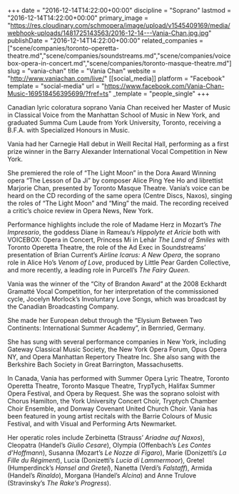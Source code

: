 +++
date = "2016-12-14T14:22:00+00:00"
discipline = "Soprano"
lastmod = "2016-12-14T14:22:00+00:00"
primary_image = "https://res.cloudinary.com/schmopera/image/upload/v1545409169/media/webhook-uploads/1481725143563/2016-12-14---Vania-Chan.jpg.jpg"
publishDate = "2016-12-14T14:22:00+00:00"
related_companies = ["scene/companies/toronto-operetta-theatre.md","scene/companies/soundstreams.md","scene/companies/voicebox-opera-in-concert.md","scene/companies/toronto-masque-theatre.md"]
slug = "vania-chan"
title = "Vania Chan"
website = "http://www.vaniachan.com/live/"
[[social_media]]
platform = "Facebook"
template = "social-media"
url = "https://www.facebook.com/Vania-Chan-Music-169518456395699/?fref=ts"
_template = "people_single"
+++

Canadian lyric coloratura soprano Vania Chan received her Master of Music in Classical Voice from the Manhattan School of Music in New York, and graduated Summa Cum Laude from York University, Toronto, receiving a B.F.A. with Specialized Honours in Music. 

Vania had her Carnegie Hall debut in Weill Recital Hall, performing as a first prize winner in the Barry Alexander International Vocal Competition in New York. 

She premiered the role of “The Light Moon” in the Dora Award Winning opera “The Lesson of Da Ji” by composer Alice Ping Yee Ho and librettist Marjorie Chan, presented by Toronto Masque Theatre. Vania’s voice can be heard on the CD recording of the same opera (Centre Discs, Naxos), singing the roles of “The Light Moon” and “Ming” the maid. The recording received a critic’s choice review in Opera News, New York. 

Performance highlights include the role of Madame Herz in Mozart’s *The Impresario*, the goddess Diane in Rameau’s *Hippolyte et Aricie* both with VOICEBOX: Opera in Concert, Princess Mi in Lehár *The Land of Smiles* with Toronto Operetta Theatre, the role of the Ad Exec in Soundstreams’ presentation of Brian Current’s *Airline Icarus: A New Opera*, the soprano role in Alice Ho’s *Venom of Love*, produced by Little Pear Garden Collective, and more recently, a leading role in Purcell’s *The Fairy Queen*.   

Vania was the winner of the “City of Brandon Award” at the 2008 Eckhardt Gramatté Vocal Competition, for her interpretation of the commissioned cycle, Jocelyn Morlock’s Involuntary Love Songs, which was broadcast by the Canadian Broadcasting Company. 

She made her European debut through the “Elysium Between Two Continents: International Summer Academy”, in Bernried, Germany. 

She has sung with several performance companies in New York, including Gateway Classical Music Society, the New York Opera Forum, Opus Opera NY, and Opera Manhattan Repertory Theatre Inc. She also sang with the Berkshire Bach Society in Great Barrington, Massachusetts.  

In Canada, Vania has performed with Summer Opera Lyric Theatre, Toronto Operetta Theatre, Toronto Masque Theatre, TrypTych, Halifax Summer Opera Festival, and Opera by Request. She was the soprano soloist with Chorus Hamilton, the York University Concert Choir, Tryptych Chamber Choir Ensemble, and Donway Covenant United Church Choir. Vania has been featured in young artist recitals with the Barrie Colours of Music Festival, and with Visual and Performing Arts Newmarket.

Her operatic roles include Zerbinetta (Strauss’ *Ariadne auf Naxos*), Cleopatra (Handel’s *Giulio Cesare*), Olympia (Offenbach’s *Les Contes d’Hoffmann*), Susanna (Mozart’s *Le Nozze di Figaro*), Marie (Donizetti’s *La Fille du Régiment*), Lucia (Donizetti’s *Lucia di Lammermoor*), Gretel (Humperdinck’s *Hansel and Gretel*), Nanetta (Verdi’s *Falstaff*), Armida (Handel’s *Rinaldo*), Morgana (Handel’s *Alcina*) and Anne Trulove (Stravinsky’s *The Rake’s Progress*). 




